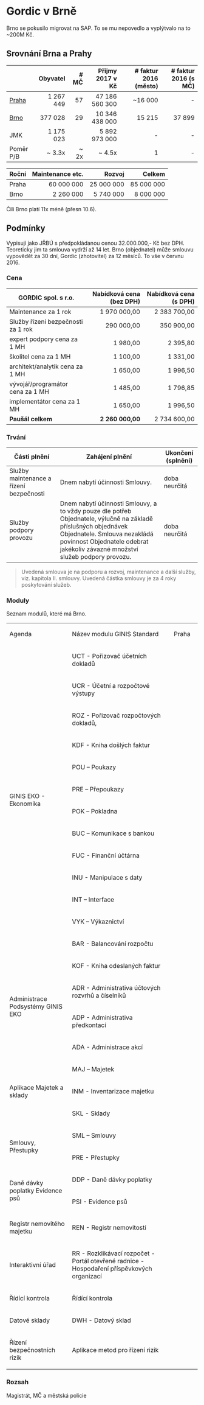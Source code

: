 
# Gordic v Brně

Brno se pokusilo migrovat na SAP. To se mu nepovedlo a vyplýtvalo na to ~200M Kč.

## Srovnání Brna a Prahy

|           | Obyvatel  | # MČ | Přijmy 2017 v Kč | # faktur 2016 (město)| # faktur 2016 (s MČ)  |
|-----------|----------:|-----:|-----------------:|---------------------:|----------------------:|
| [Praha][] | 1 267 449 |  57  |  47 186 560 300  |             ~16 000  |                   -   |  
| [Brno][]  |   377 028 |  29  |  10 346 438 000  |              15 215  |              37 899   |
| JMK       | 1 175 023 |      |   5 892 973 000  |                   -  |                   -   |
| Poměr P/B |    ~ 3.3x |~ 2x  |          ~ 4.5x  |                   1  |                   -   |

| Roční | Maintenance etc. | Rozvoj     | Celkem      |
|-------|-----------------:|-----------:|------------:|
| Praha |       60 000 000 | 25 000 000 |  85 000 000 |
| Brno  |        2 260 000 |  5 740 000 |   8 000 000 |

Čili Brno platí 11x méně (přesn 10.6).

## Podmínky

Vypisují jako JŘBÚ s předpokládanou cenou 32.000.000,- Kč bez DPH. Teoreticky jim ta smlouva vydrží až 14 let. Brno (objednatel) může smlouvu vypovědět za 30 dní, Gordic (zhotovitel) za 12 měsíců. To vše v červnu 2016.

### Cena

| GORDIC spol. s r.o.        | Nabídková cena (bez DPH) | Nabídková cena (s DPH) |
|----------------------------|-------------------------:|-----------------------:|
| Maintenance za 1 rok       |            1 970 000,00  |         2 383 700,00   |
| Služby řízení bezpečnosti za 1 rok |      290 000,00  |           350 900,00   |
| expert podpory cena za 1 MH |               1 980,00  |             2 395,80   |
| školitel cena za 1 MH       |               1 100,00  |             1 331,00   |
| architekt/analytik cena za 1 MH |           1 650,00  |             1 996,50   |
| vývojář/programátor cena za 1 MH |          1 485,00  |             1 796,85   |
| implementátor cena za 1 MH |                1 650,00  |             1 996,50   |
| **Paušál celkem**          |        **2 260 000,00**  |         2 734 600,00   |

### Trvání

| Části plnění           | Zahájení plnění                                 | Ukončení (splnění)  |
|------------------------|-------------------------------------------------|---------------------|
| Služby maintenance a řízení bezpečnosti | Dnem nabytí účinnosti Smlouvy. | doba neurčitá       |
| Služby podpory provozu |  Dnem nabytí účinnosti Smlouvy, a to vždy pouze dle potřeb Objednatele, výlučně na základě příslušných objednávek Objednatele. Smlouva nezakládá povinnost Objednatele odebrat jakékoliv závazné množství služeb podpory provozu. | doba neurčitá |

> Uvedená smlouva je na podporu a rozvoj, maintenance a další služby, viz. kapitola II. smlouvy. Uvedená částka smlouvy je za 4 roky poskytování služeb.

### Moduly

Seznam modulů, které má Brno.

<table border="0" cellspacing="0" cellpadding="0" >
  <colgroup><col width="238"/><col width="632"/><col width="99"/></colgroup>
  <tr><td><p>Agenda</p></td><td><p>Název modulu GINIS Standard</p></td><td>Praha</td></tr>
  <tr><td rowspan="13"><p>GINIS EKO - Ekonomika</p></td><td><p>UCT - Pořizovač účetních dokladů</p></td><td> </td></tr>
    <tr><td><p>UCR - Účetní a rozpočtové výstupy</p></td><td> </td></tr>
    <tr><td><p>ROZ - Pořizovač rozpočtových dokladů,</p></td><td> </td></tr>
    <tr><td><p>KDF - Kniha došlých faktur</p></td><td> </td></tr>
    <tr><td><p>POU – Poukazy</p></td><td> </td></tr>
    <tr><td><p>PRE – Přepoukazy</p></td><td> </td></tr>
    <tr><td><p>POK – Pokladna</p></td><td> </td></tr>
    <tr><td><p>BUC – Komunikace s bankou</p></td><td> </td></tr>
    <tr><td><p>FUC - Finanční účtárna</p></td><td> </td></tr>
    <tr><td><p>INU - Manipulace s daty</p></td><td> </td></tr>
    <tr><td><p>INT – Interface</p></td><td> </td></tr><tr><td><p>VYK – Výkaznictví</p></td><td> </td></tr>
    <tr><td><p>BAR - Balancování rozpočtu</p></td><td> </td></tr>
  <tr><td rowspan="4"><p>Administrace Podsystémy GINIS EKO</p></td><td><p>KOF - Kniha odeslaných faktur</p></td><td> </td></tr>
    <tr><td><p>ADR - Administrativa účtových rozvrhů a číselníků</p></td><td> </td></tr>
    <tr><td><p>ADP - Administrativa předkontací</p></td><td> </td></tr><tr><td><p>ADA - Administrace akcí</p></td><td> </td></tr>
  <tr><td rowspan="3"><p>Aplikace Majetek a sklady</p></td><td><p>MAJ – Majetek</p></td><td> </td></tr>
    <tr><td><p>INM - Inventarizace majetku</p></td><td> </td></tr>
    <tr><td><p>SKL - Sklady</p></td><td> </td></tr>
  <tr><td rowspan="2"><p>Smlouvy, Přestupky</p></td><td><p>SML – Smlouvy</p></td><td> </td></tr>
    <tr><td><p>PRE - Přestupky</p></td><td> </td></tr>
  <tr><td rowspan="2"><p>Daně dávky poplatky Evidence psů</p></td><td><p>DDP - Daně dávky poplatky</p></td><td> </td></tr>
    <tr><td><p>PSI - Evidence psů</p></td><td> </td></tr>
  <tr><td><p>Registr nemovitého majetku</p></td><td><p>REN - Registr nemovitostí</p></td><td> </td></tr>
  <tr><td><p>Interaktivní úřad</p></td><td><p>RR - Rozklikávací rozpočet - Portál otevřené radnice - Hospodaření příspěvkových organizací</p></td><td> </td></tr>
  <tr><td><p>Řídící kontrola</p></td><td><p>Řídící kontrola</p></td><td> </td></tr>
  <tr><td><p>Datové sklady</p></td><td><p>DWH - Datový sklad</p></td><td> </td></tr>
  <tr><td><p>Řízení bezpečnostních rizik</p></td><td><p>Aplikace metod pro řízení rizik</p></td><td> </td></tr>
</table>

### Rozsah

Magistrát, MČ a městská policie

[Brno]: https://cs.wikipedia.org/wiki/Brno
[Praha]: https://cs.wikipedia.org/wiki/Praha
[e-zakazky]: http://sluzby.e-zakazky.cz/Profil-Zadavatele/c74afc13-ac57-46ce-8225-99826ed87c64/Zakazka/P16V00000066
